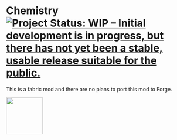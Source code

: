 # Chemistry [![Project Status: WIP – Initial development is in progress, but there has not yet been a stable, usable release suitable for the public.](https://www.repostatus.org/badges/latest/wip.svg)](https://www.repostatus.org/#wip)

This is a fabric mod and there are no plans to port this mod to Forge.

<img src="https://i.imgur.com/Ol1Tcf8.png" width=100px></img>
